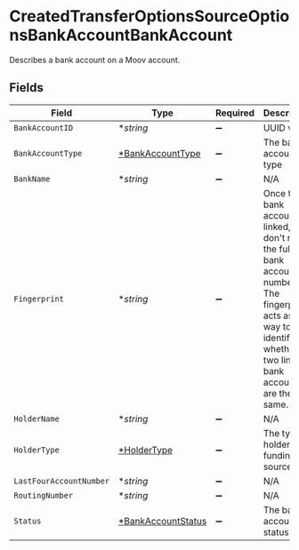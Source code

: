 # CreatedTransferOptionsSourceOptionsBankAccountBankAccount

Describes a bank account on a Moov account.


## Fields

| Field                                                                                                                                                                   | Type                                                                                                                                                                    | Required                                                                                                                                                                | Description                                                                                                                                                             | Example                                                                                                                                                                 |
| ----------------------------------------------------------------------------------------------------------------------------------------------------------------------- | ----------------------------------------------------------------------------------------------------------------------------------------------------------------------- | ----------------------------------------------------------------------------------------------------------------------------------------------------------------------- | ----------------------------------------------------------------------------------------------------------------------------------------------------------------------- | ----------------------------------------------------------------------------------------------------------------------------------------------------------------------- |
| `BankAccountID`                                                                                                                                                         | **string*                                                                                                                                                               | :heavy_minus_sign:                                                                                                                                                      | UUID v4                                                                                                                                                                 | ec7e1848-dc80-4ab0-8827-dd7fc0737b43                                                                                                                                    |
| `BankAccountType`                                                                                                                                                       | [*BankAccountType](../../models/shared/bankaccounttype.md)                                                                                                              | :heavy_minus_sign:                                                                                                                                                      | The bank account type                                                                                                                                                   |                                                                                                                                                                         |
| `BankName`                                                                                                                                                              | **string*                                                                                                                                                               | :heavy_minus_sign:                                                                                                                                                      | N/A                                                                                                                                                                     | Chase Bank                                                                                                                                                              |
| `Fingerprint`                                                                                                                                                           | **string*                                                                                                                                                               | :heavy_minus_sign:                                                                                                                                                      | Once the bank account is linked, we don't reveal the full bank account number. The fingerprint acts as a way to identify whether two linked bank accounts are the same. | 9948962d92a1ce40c9f918cd9ece3a22bde62fb325a2f1fe2e833969de672ba3                                                                                                        |
| `HolderName`                                                                                                                                                            | **string*                                                                                                                                                               | :heavy_minus_sign:                                                                                                                                                      | N/A                                                                                                                                                                     | Jules Jackson                                                                                                                                                           |
| `HolderType`                                                                                                                                                            | [*HolderType](../../models/shared/holdertype.md)                                                                                                                        | :heavy_minus_sign:                                                                                                                                                      | The type of holder on a funding source                                                                                                                                  |                                                                                                                                                                         |
| `LastFourAccountNumber`                                                                                                                                                 | **string*                                                                                                                                                               | :heavy_minus_sign:                                                                                                                                                      | N/A                                                                                                                                                                     | 7000                                                                                                                                                                    |
| `RoutingNumber`                                                                                                                                                         | **string*                                                                                                                                                               | :heavy_minus_sign:                                                                                                                                                      | N/A                                                                                                                                                                     |                                                                                                                                                                         |
| `Status`                                                                                                                                                                | [*BankAccountStatus](../../models/shared/bankaccountstatus.md)                                                                                                          | :heavy_minus_sign:                                                                                                                                                      | The bank account status                                                                                                                                                 |                                                                                                                                                                         |